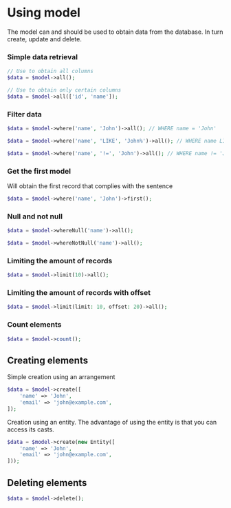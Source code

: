 # Using model

The model can and should be used to obtain data from the database.
In turn create, update and delete.

### Simple data retrieval

```php
// Use to obtain all columns
$data = $model->all();

// Use to obtain only certain columns
$data = $model->all(['id', 'name']);
```

### Filter data

```php
$data = $model->where('name', 'John')->all(); // WHERE name = 'John'

$data = $model->where('name', 'LIKE', 'John%')->all(); // WHERE name LIKE 'John%'

$data = $model->where('name', '!=', 'John')->all(); // WHERE name != 'John'
```

### Get the first model

Will obtain the first record that complies with the sentence

```php
$data = $model->where('name', 'John')->first();
```

### Null and not null

```php
$data = $model->whereNull('name')->all();

$data = $model->whereNotNull('name')->all();
```

### Limiting the amount of records

```php
$data = $model->limit(10)->all();
```

### Limiting the amount of records with offset

```php
$data = $model->limit(limit: 10, offset: 20)->all();
```

### Count elements

```php
$data = $model->count();
```

## Creating elements

Simple creation using an arrangement

```php
$data = $model->create([
    'name' => 'John',
    'email' => 'john@example.com',
]);
```

Creation using an entity.
The advantage of using the entity is that you can access its casts.

```php
$data = $model->create(new Entity([
    'name' => 'John',
    'email' => 'john@example.com',
]));
```

## Deleting elements

```php
$data = $model->delete();
```
